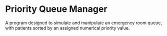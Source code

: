 # Priority Queue Manager
A program designed to simulate and manipulate an emergency room queue, with patients sorted by an assigned numerical priority value.
